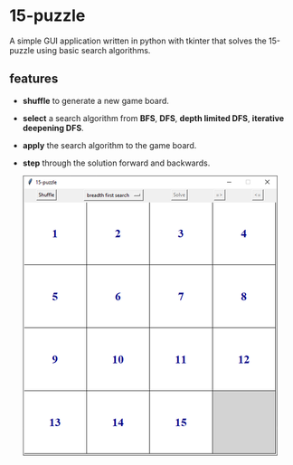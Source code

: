# 15-puzzle

A simple GUI application written in python with tkinter that solves the 15-puzzle using basic search algorithms.

## features

- **shuffle**   to generate a new game board.
- **select**    a search algorithm from **BFS**, **DFS**, **depth limited DFS**, **iterative deepening DFS**.
- **apply**     the search algorithm to the game board.
- **step**      through the solution forward and backwards.

 	![alt text](15-puzzle-450x450.png)
